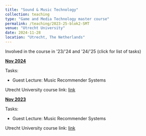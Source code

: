 ```yaml
---
title: "Sound & Music Technology"
collection: teaching
type: "Game and Media Technology master course"
permalink: /teaching/2023-25-blok2-SMT
venue: "Utrecht University"
date: 2024-11-28
location: "Utrecht, The Netherlands"
---
```


Involved in the course in '23/'24 and '24/'25 (click for list of tasks)

<u><b>Nov 2024</b></u>

Tasks: 
* Guest Lecture: Music Recommender Systems

Utrecht University course link: [link](https://osiris-student.uu.nl/onderwijscatalogus/extern/cursus?cursuscode=INFOMSMT&taal=en&collegejaar=2024)


<u><b>Nov 2023</b></u>

Tasks: 
* Guest Lecture: Music Recommender Systems

Utrecht University course link: [link](https://osiris-student.uu.nl/onderwijscatalogus/extern/cursus?cursuscode=INFOMSMT&taal=en&collegejaar=2023)